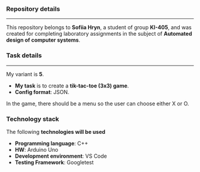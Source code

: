 ### Repository details
---
This repository belongs to **Sofiia Hryn**, a student of group **KI-405**, and was created for completing laboratory assignments in the subject of **Automated design of computer systems**.
### Task details
---
My variant is **5**.
* **My task** is to create a **tik-tac-toe (3x3) game**.
* **Config format**: JSON.

In the game, there should be a menu so the user can choose either X or O.

### Technology stack
The following **technologies will be used**
* **Programming language**: C++
* **HW**: Arduino Uno
* **Development environment**: VS Code
* **Testing Framework**: Googletest

